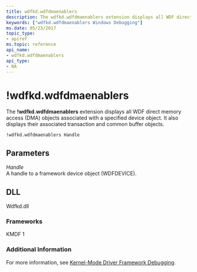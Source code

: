 ```yaml
---
title: wdfkd.wdfdmaenablers
description: The wdfkd.wdfdmaenablers extension displays all WDF direct memory access (DMA) objects associated with a specified device object. 
keywords: ["wdfkd.wdfdmaenablers Windows Debugging"]
ms.date: 05/23/2017
topic_type:
- apiref
ms.topic: reference
api_name:
- wdfkd.wdfdmaenablers
api_type:
- NA
---
```


# !wdfkd.wdfdmaenablers


The **!wdfkd.wdfdmaenablers** extension displays all WDF direct memory access (DMA) objects associated with a specified device object. It also displays their associated transaction and common buffer objects.

```dbgcmd
!wdfkd.wdfdmaenablers Handle
```

## Parameters


<span id="_______Handle______"></span><span id="_______handle______"></span><span id="_______HANDLE______"></span> *Handle*   
A handle to a framework device object (WDFDEVICE).

## DLL

Wdfkd.dll

### <span id="Frameworks"></span><span id="frameworks"></span><span id="FRAMEWORKS"></span>Frameworks

KMDF 1

### Additional Information

For more information, see [Kernel-Mode Driver Framework Debugging](../debugger/kernel-mode-driver-framework-debugging.md).

 

 





